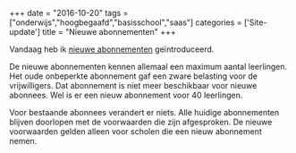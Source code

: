 +++
date = "2016-10-20"
tags = ["onderwijs","hoogbegaafd","basisschool","saas"]
categories = ['Site-update']
title = "Nieuwe abonnementen"
+++

Vandaag heb ik [nieuwe abonnementen](https://www.dedigitaletopschool.nl/voor/scholen#pricing) geïntroduceerd.

De nieuwe abonnementen kennen allemaal een maximum aantal leerlingen. Het oude onbeperkte abonnement gaf een zware belasting voor de vrijwilligers. Dat abonnement is niet meer beschikbaar voor nieuwe abonnees. Wel is er een nieuw abonnement voor 40 leerlingen.

Voor ​bestaande abonnees​ verandert er niets. Alle huidige abonnementen blijven doorlopen met de voorwaarden die zijn afgesproken. De nieuwe voorwaarden gelden alleen voor scholen die een nieuw abonnement nemen.
